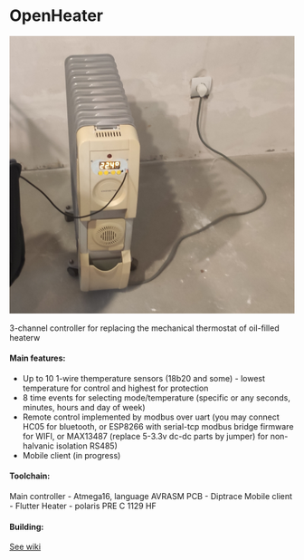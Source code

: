 # OpenHeater
![Main](https://github.com/smoluks/OpenHeater/blob/master/Docs/Wiki/Assembled.png)

3-channel controller for replacing the mechanical thermostat of oil-filled heaterw

#### Main features:
- Up to 10 1-wire themperature sensors (18b20 and some) - lowest temperature for control and highest for protection
- 8 time events for selecting mode/temperature (specific or any seconds, minutes, hours and day of week)
- Remote control implemented by modbus over uart (you may connect HC05 for bluetooth, or ESP8266 with serial-tcp modbus bridge firmware for WIFI, or MAX13487 (replace 5-3.3v dc-dc parts by jumper) for non-halvanic isolation RS485)
- Mobile client (in progress)

#### Toolchain:
Main controller - Atmega16, language AVRASM
PCB - Diptrace
Mobile client - Flutter
Heater - polaris PRE C 1129 HF

#### Building:
[See wiki](https://github.com/smoluks/OpenHeater/wiki)
